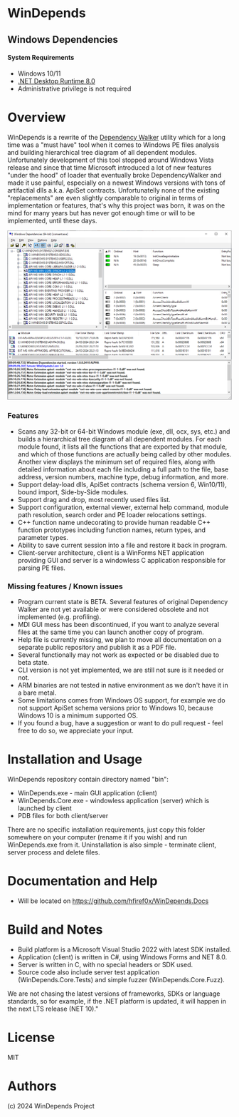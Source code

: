 # WinDepends
## Windows Dependencies

#### System Requirements

+ Windows 10/11
+ [.NET Desktop Runtime 8.0](https://dotnet.microsoft.com/en-us/download/dotnet/8.0)
+ Administrative privilege is not required

# Overview

WinDepends is a rewrite of the [Dependency Walker](https://www.dependencywalker.com/) utility which for a long time was a "must have" tool when it comes to Windows PE files analysis and building hierarchical tree diagram of all dependent modules. Unfortunately development of this tool stopped around Windows Vista release and since that time Microsoft introduced a lot of new features "under the hood" of loader that eventually broke DependencyWalker and made it use painful, especially on a newest Windows versions with tons of artifactial dlls a.k.a. ApiSet contracts. Unfortunatelly none of the existing "replacements" are even slightly comparable to original in terms of implementation or features, that's why this project was born, it was on the mind for many years but has never got enough time or will to be implemented, until these days.

<img src="https://raw.githubusercontent.com/hfiref0x/WinDepends.Docs/master/help/img/MainWindowConsent.png" width="1010" />

### Features

* Scans any 32-bit or 64-bit Windows module (exe, dll, ocx, sys, etc.) and builds a hierarchical tree diagram of all dependent modules. For each module found, it lists all the functions that are exported by that module, and which of those functions are actually being called by other modules. Another view displays the minimum set of required files, along with detailed information about each file including a full path to the file, base address, version numbers, machine type, debug information, and more.
*  Support delay-load dlls, ApiSet contracts (schema version 6, Win10/11), bound import, Side-by-Side modules.
*  Support drag and drop, most recently used files list.
*  Support configuration, external viewer, external help command, module path resolution, search order and PE loader relocations settings.
*  C++ function name undecorating to provide human readable C++ function prototypes including function names, return types, and parameter types.
*  Ability to save current session into a file and restore it back in program.
*  Client-server architecture, client is a WinForms NET application providing GUI and server is a windowless C application responsible for parsing PE files.

### Missing features / Known issues

* Program current state is BETA. Several features of original Dependency Walker are not yet available or were considered obsolete and not implemented (e.g. profiling).
* MDI GUI mess has been discontinued, if you want to analyze several files at the same time you can launch another copy of program.
* Help file is currently missing, we plan to move all documentation on a separate public repository and publish it as a PDF file.
* Several functionally may not work as expected or be disabled due to beta state.
* CLI version is not yet implemented, we are still not sure is it needed or not.
* ARM binaries are not tested in native environment as we don't have it in a bare metal.
* Some limitations comes from Windows OS support, for example we do not support ApiSet schema versions prior to Windows 10, because Windows 10 is a minimum supported OS.
* If you found a bug, have a suggestion or want to do pull request - feel free to do so, we appreciate your input.

# Installation and Usage

WinDepends repository contain directory named "bin":
+ WinDepends.exe - main GUI application (client)
+ WinDepends.Core.exe - windowless application (server) which is launched by client
+ PDB files for both client/server

There are no specific installation requirements, just copy this folder somewhere on your computer (rename it if you wish) and run WinDepends.exe from it. Uninstallation is also simple - terminate client, server process and delete files.

# Documentation and Help

* Will be located on https://github.com/hfiref0x/WinDepends.Docs

# Build and Notes

+ Build platform is a Microsoft Visual Studio 2022 with latest SDK installed.
+ Application (client) is written in C#, using Windows Forms and NET 8.0.
+ Server is written in C, with no special headers or SDK used.
+ Source code also include server test application (WinDepends.Core.Tests) and simple fuzzer (WinDepends.Core.Fuzz).

We are not chasing the latest versions of frameworks, SDKs or language standards, so for example, if the .NET platform is updated, it will happen in the next LTS release (NET 10)."

# License

MIT

# Authors

(c) 2024 WinDepends Project
